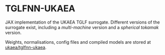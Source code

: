 # TGLFNN-UKAEA

JAX implementation of the UKAEA TGLF surrogate. Different versions of the
surrogate exist, including a *multi-machine* version and a *spherical tokamak*
version.

Weights, normalisations, config files and compiled models are stored at
[ukaea/tglfnn-ukaea](https://github.com/ukaea/tglfnn-ukaea).